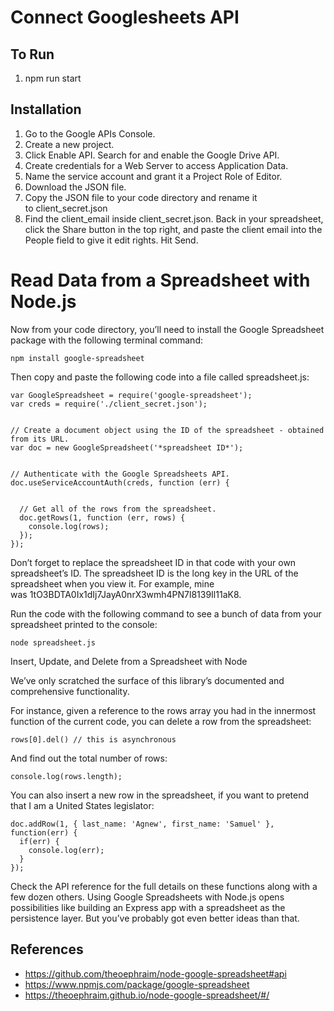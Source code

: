 # Connect Googlesheets API 

## To Run
1. npm run start

## Installation
1. Go to the Google APIs Console.
2. Create a new project.
3. Click Enable API. Search for and enable the Google Drive API.
4. Create credentials for a Web Server to access Application Data.
5. Name the service account and grant it a Project Role of Editor.
6. Download the JSON file.
7. Copy the JSON file to your code directory and rename it to client_secret.json
8. Find the client_email inside client_secret.json. Back in your spreadsheet, click the Share button in the top right, and paste the client email into the People field to give it edit rights. Hit Send.

# Read Data from a Spreadsheet with Node.js

Now from your code directory, you’ll need to install the Google Spreadsheet package with the following terminal command:

```
npm install google-spreadsheet
```

Then copy and paste the following code into a file called spreadsheet.js:

```
var GoogleSpreadsheet = require('google-spreadsheet');
var creds = require('./client_secret.json');


// Create a document object using the ID of the spreadsheet - obtained from its URL.
var doc = new GoogleSpreadsheet('*spreadsheet ID*');


// Authenticate with the Google Spreadsheets API.
doc.useServiceAccountAuth(creds, function (err) {


  // Get all of the rows from the spreadsheet.
  doc.getRows(1, function (err, rows) {
    console.log(rows);
  });
});
```
Don’t forget to replace the spreadsheet ID in that code with your own spreadsheet’s ID. The spreadsheet ID is the long key in the URL of the spreadsheet when you view it. For example, mine was 1tO3BDTA0Ix1dIj7JayA0nrX3wmh4PN7l8139Il11aK8.

Run the code with the following command to see a bunch of data from your spreadsheet printed to the console:

```
node spreadsheet.js
```
Insert, Update, and Delete from a Spreadsheet with Node


We’ve only scratched the surface of this library’s documented and comprehensive functionality.

For instance, given a reference to the rows array you had in the innermost function of the current code, you can delete a row from the spreadsheet:

```
rows[0].del() // this is asynchronous
```

And find out the total number of rows:

```
console.log(rows.length);
```

You can also insert a new row in the spreadsheet, if you want to pretend that I am a United States legislator:

```
doc.addRow(1, { last_name: 'Agnew', first_name: 'Samuel' }, function(err) {
  if(err) {
    console.log(err);
  }
});
```
Check the API reference for the full details on these functions along with a few dozen others.
Using Google Spreadsheets with Node.js opens possibilities like building an Express app with a spreadsheet as the persistence layer. But you’ve probably got even better ideas than that.

## References
* https://github.com/theoephraim/node-google-spreadsheet#api
* https://www.npmjs.com/package/google-spreadsheet
* https://theoephraim.github.io/node-google-spreadsheet/#/